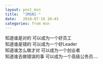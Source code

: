 ```yaml
---
layout: post_msn
title:  "[MSN]-"
date:   2010-07-16 10:43
categories: from msn
---
```

知道谁是对的 可以成为一个好员工  
知道谁是错的 可以成为一个好Leader  
知道谁怎么做才对 可以成为一个创业者  
知道谁去做错误的事 可以成为一个高级公务员....  